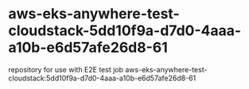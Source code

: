 # aws-eks-anywhere-test-cloudstack-5dd10f9a-d7d0-4aaa-a10b-e6d57afe26d8-61
repository for use with E2E test job aws-eks-anywhere-test-cloudstack:5dd10f9a-d7d0-4aaa-a10b-e6d57afe26d8-61
